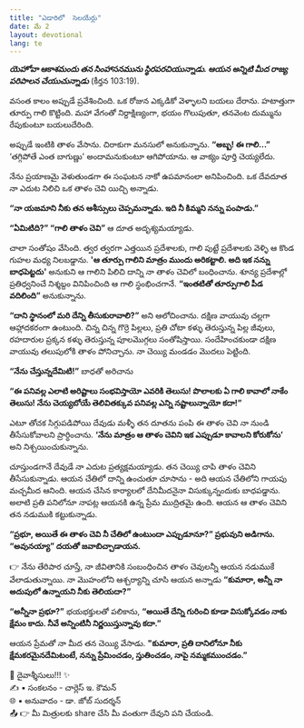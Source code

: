 ```yaml
---
title: "ఎడారిలో  సెలయేర్లు"
date: మే 2
layout: devotional
lang: te
---
```


***యెహోవా ఆకాశమందు తన సింహాసనమును స్థిరపరచియున్నాడు. ఆయన అన్నిటి మీద రాజ్య పరిపాలన చేయుచున్నాడు*** 
(కీర్తన 103:19). 

వసంత కాలం అప్పుడే ప్రవేశించింది. ఒక రోజున ఎక్కడికో వెళ్ళాలని బయలు దేరాను. హటాత్తుగా తూర్పు గాలి కొట్టింది. మహా వేగంతో నిర్దాక్షిణ్యంగా, భయం గొలుపుతూ, తనవెంట దుమ్మును రేపుకుంటూ బయలుదేరింది.

అప్పుడే ఇంటికి తాళం వేసాను. చిరాకుగా మనసులో అనుకున్నాను. **“అబ్బ! ఈ గాలి...”** ‘తగ్గిపోతే ఎంత బాగుణ్ణు' అందామనుకుంటూ ఆగిపోయాను. ఆ వాక్యం పూర్తి చెయ్యలేదు.

నేను ప్రయాణమై వెళుతుండగా ఈ సంఘటన నాకో ఉపమానంలా అనిపించింది. ఒక దేవదూత నా ఎదుట నిలిచి ఒక తాళం చెవి యిచ్చి అన్నాడు. 

**“నా యజమాని నీకు తన ఆశీస్సులు చెప్పమన్నాడు. ఇది నీ కిమ్మని నన్ను పంపాడు.”**

**“ఏమిటిది?” “గాలి తాళం చెవి”** ఆ దూత అదృశ్యమయ్యాడు.

చాలా సంతోషం వేసింది. త్వర త్వరగా ఎత్తయిన ప్రదేశాలకు, గాలి పుట్టే ప్రదేశాలకు వెళ్ళి ఆ కొండ గుహల మధ్య నిలబడ్డాను. **'ఆ తూర్పు గాలిని మాత్రం ముందు అరికట్టాలి. అది ఇక నన్ను బాధపెట్టదు'** అనుకుని ఆ గాలిని పిలిచి దాన్ని నా తాళం చెవిలో బంధించాను. శూన్య ప్రదేశాల్లో ప్రతిధ్వనించే నిశ్శబ్దం వినిపించింది ఆ గాలి స్థంభించగానే. **“ఇంతటితో తూర్పుగాలి పీడ వదిలింది”** అనుకున్నాను.

**“దాని స్థానంలో మరి దేన్ని తీసుకురావాలి?”** అని ఆలోచించాను. దక్షిణ వాయువు చల్లగా ఆహ్లాదకరంగా ఉంటుంది. చిన్న చిన్న గొర్రె పిల్లలు, ప్రతి చోటా కళ్ళు తెరుస్తున్న పిల్ల జీవులు, రహదారుల ప్రక్కన కళ్ళు తెరుస్తున్న పూలమొగ్గలు సంతోషిస్తాయి. సందేహించకుండా దక్షిణ వాయువు తలుపులోకి తాళం పోనిచ్చాను. నా చెయ్యి మండడం మొదలు పెట్టింది.

**“నేను చేస్తున్నదేమిటి!”** బాధతో అరిచాను 

**“ఈ పనివల్ల ఎలాటి అరిష్టాలు సంభవిస్తాయో ఎవరికి తెలుసు! పొలాలకు ఏ గాలి కావాలో నాకేం తెలుసు! నేను చెయ్యబోయే తెలివితక్కువ పనివల్ల ఎన్ని నష్టాలున్నాయో కదా!”**

ఎటూ తోచక సిగ్గుపడిపోయి దేవుడు మళ్ళీ తన దూతను పంపి ఈ తాళం చెవి నా నుండి తీసేసుకోవాలని ప్రార్ధించాను. **‘నేను మాత్రం ఆ తాళం చెవిని ఇక ఎప్పుడూ కావాలని కోరుకోను’** అని నిశ్చయించుకున్నాను.

చూస్తుండగానే దేవుడే నా ఎదుట ప్రత్యక్షమయ్యాడు. తన చెయ్యి చాపి తాళం చెవిని తీసేసుకున్నాడు. ఆయన చేతిలో దాన్ని ఉంచుతూ చూసాను - అది ఆయన చేతిలోని గాయపు మచ్చమీద ఆనింది. ఆయన చేసిన కార్యాలలో దేనిమీదనైనా విసుక్కున్నందుకు బాధపడ్డాను. అలాటి ప్రతి పనిలోనూ నాపట్ల ఆయనకి ఉన్న ప్రేమ ముద్రితమై ఉంది. ఆయన ఆ తాళం చెవిని తన నడుముకి కట్టుకున్నాడు.

**“ప్రభూ, అయితే ఈ తాళం చెవి నీ చేతిలో ఉంటుందా ఎప్పుడూనూ?” ప్రభువుని అడిగాను. “అవునయ్యా” దయతో జవాబిచ్చాడాయన.**

👉 నేను తేరిపార చూస్తే, నా జీవితానికి సంబంధించిన తాళం చెవులన్నీ ఆయన నడుముకే వేలాడుతున్నాయి. నా మొహంలోని ఆశ్చర్యాన్ని చూసి ఆయన అన్నాడు **“కుమారా, అన్నీ నా అదుపులో ఉన్నాయని నీకు తెలియదా?”**

**“అన్నీనా ప్రభూ?”** భయభక్తులతో పలికాను, **“అయితే దేన్ని గురించి కూడా విసుక్కోవడం నాకు క్షేమం కాదు. నీవే అన్నింటినీ నిర్ణయిస్తున్నావు కదా.”**

 ఆయన ప్రేమతో నా మీద తన చెయ్యి వేసాడు. **"కుమారా, ప్రతి దానిలోనూ నీకు క్షేమకరమైనదేమిటంటే, నన్ను ప్రేమించడం, స్తుతించడం, నాపై నమ్మకముంచడం.”**


<div class="blessing">🙏 <span class="bless-text">దైవాశ్శీసులు!!!</span> ✨</div>

<div class="credit">✍️ <span class="credit-text">▪ సంకలనం - చార్లెస్ ఇ. కౌమన్</span></div>
<div class="credit">🌐 <span class="credit-text">▪ అనువాదం - డా. జోబ్ సుదర్శన్</span></div>


<div class="share">📤 👉 <span class="share-text">మీ మిత్రులకు share చేసి మీ వంతుగా దేవుని పని చేయండి.</span></div>
